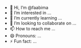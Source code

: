 - 👋 Hi, I’m @faabima
- 👀 I’m interested in ...
- 🌱 I’m currently learning ...
- 💞️ I’m looking to collaborate on ...
- 📫 How to reach me ...
- 😄 Pronouns: ...
- ⚡ Fun fact: ...

<!---
faabima/faabima is a ✨ special ✨ repository because its `README.md` (this file) appears on your GitHub profile.
You can click the Preview link to take a look at your changes.
--->
